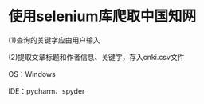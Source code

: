 # 使用selenium库爬取中国知网
(1)查询的关键字应由用户输入<p>
(2)提取文章标题和作者信息、关键字，存入cnki.csv文件<p>
OS：Windows<p>
IDE：pycharm、spyder
